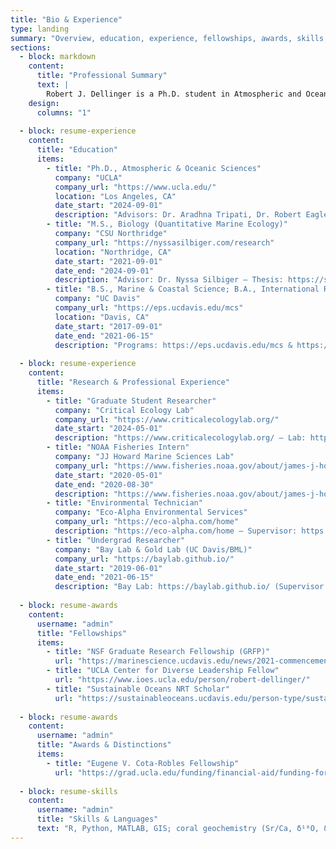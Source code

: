 ```yaml
---
title: "Bio & Experience"
type: landing
summary: "Overview, education, experience, fellowships, awards, skills, and languages."
sections:
  - block: markdown
    content:
      title: "Professional Summary"
      text: |
        Robert J. Dellinger is a Ph.D. student in Atmospheric and Oceanic Sciences at UCLA, specializing in biogeochemistry. Their research integrates multi-proxy coral geochemistry with ancient DNA metabarcoding to reconstruct centennial-scale impacts of climate variability and land-use change on marine ecosystems, with implications for predicting how ecological shifts will impact human society.
    design:
      columns: "1"
  
  - block: resume-experience
    content:
      title: "Education"
      items:
        - title: "Ph.D., Atmospheric & Oceanic Sciences"
          company: "UCLA"
          company_url: "https://www.ucla.edu/"
          location: "Los Angeles, CA"
          date_start: "2024-09-01"
          description: "Advisors: Dr. Aradhna Tripati, Dr. Robert Eagle"
        - title: "M.S., Biology (Quantitative Marine Ecology)"
          company: "CSU Northridge"
          company_url: "https://nyssasilbiger.com/research"
          location: "Northridge, CA"
          date_start: "2021-09-01"
          date_end: "2024-09-01"
          description: "Advisor: Dr. Nyssa Silbiger — Thesis: https://scholarworks.calstate.edu/concern/theses/jq085t882"
        - title: "B.S., Marine & Coastal Science; B.A., International Relations"
          company: "UC Davis"
          company_url: "https://eps.ucdavis.edu/mcs"
          location: "Davis, CA"
          date_start: "2017-09-01"
          date_end: "2021-06-15"
          description: "Programs: https://eps.ucdavis.edu/mcs & https://ps.ucdavis.edu/international-relations-major"
  
  - block: resume-experience
    content:
      title: "Research & Professional Experience"
      items:
        - title: "Graduate Student Researcher"
          company: "Critical Ecology Lab"
          company_url: "https://www.criticalecologylab.org/"
          date_start: "2024-05-01"
          description: "https://www.criticalecologylab.org/ — Lab: https://web.archive.org/web/20240808160226/https://www.criticalecologylab.org/people — Supervisor: https://www.criticalecologylab.org/people"
        - title: "NOAA Fisheries Intern"
          company: "JJ Howard Marine Sciences Lab"
          company_url: "https://www.fisheries.noaa.gov/about/james-j-howard-marine-sciences-laboratory-sandy-hook"
          date_start: "2020-05-01"
          date_end: "2020-08-30"
          description: "https://www.fisheries.noaa.gov/about/james-j-howard-marine-sciences-laboratory-sandy-hook — Supervisor: https://www.fisheries.noaa.gov/contact/annie-peterson"
        - title: "Environmental Technician"
          company: "Eco-Alpha Environmental Services"
          company_url: "https://eco-alpha.com/home"
          description: "https://eco-alpha.com/home — Supervisor: https://en.wikipedia.org/wiki/Melanie_Harrison_Okoro"
        - title: "Undergrad Researcher"
          company: "Bay Lab & Gold Lab (UC Davis/BML)"
          company_url: "https://baylab.github.io/"
          date_start: "2019-06-01"
          date_end: "2021-06-15"
          description: "Bay Lab: https://baylab.github.io/ (Supervisor: https://biology.ucdavis.edu/people/rachael-bay) • Gold Lab: https://marinescience.ucdavis.edu/units/gold-lab (Supervisor: https://marinescience.ucdavis.edu/people/david-gold)"
  
  - block: resume-awards
    content:
      username: "admin"
      title: "Fellowships"
      items:
        - title: "NSF Graduate Research Fellowship (GRFP)"
          url: "https://marinescience.ucdavis.edu/news/2021-commencement"
        - title: "UCLA Center for Diverse Leadership Fellow"
          url: "https://www.ioes.ucla.edu/person/robert-dellinger/"
        - title: "Sustainable Oceans NRT Scholar"
          url: "https://sustainableoceans.ucdavis.edu/person-type/sustainable-oceans-scholars-2022"
  
  - block: resume-awards
    content:
      username: "admin"
      title: "Awards & Distinctions"
      items:
        - title: "Eugene V. Cota-Robles Fellowship"
          url: "https://grad.ucla.edu/funding/financial-aid/funding-for-entering-students/eugene-v-cota-robles-fellowship/"
  
  - block: resume-skills
    content:
      username: "admin"
      title: "Skills & Languages"
      text: "R, Python, MATLAB, GIS; coral geochemistry (Sr/Ca, δ¹⁸O, δ¹¹B, Ba/Ca, Δ¹⁴C); aDNA (ITS2); ICP-MS; µCT; CEQA/NEPA/ESA; Spanish (conversational)"
---
```

